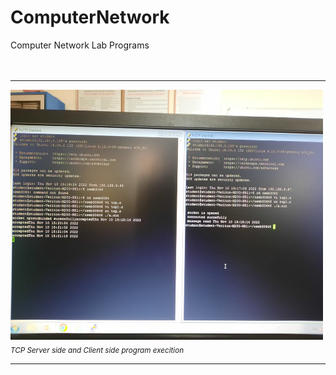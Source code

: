 # ComputerNetwork
Computer Network Lab Programs
<br><br><br><hr>
<img src="https://github.com/Mohammed-Khubaib/ComputerNetwork/blob/main/Images/TCP_ServerClientProgram.jpeg" width="500" height="400">
<br>
<sub><i>TCP Server side and Client side program execition</i></sub>
<br> <hr>
